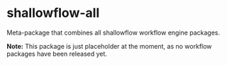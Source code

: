 # shallowflow-all
Meta-package that combines all shallowflow workflow engine packages.

**Note:** This package is just placeholder at the moment, as no workflow 
packages have been released yet.
